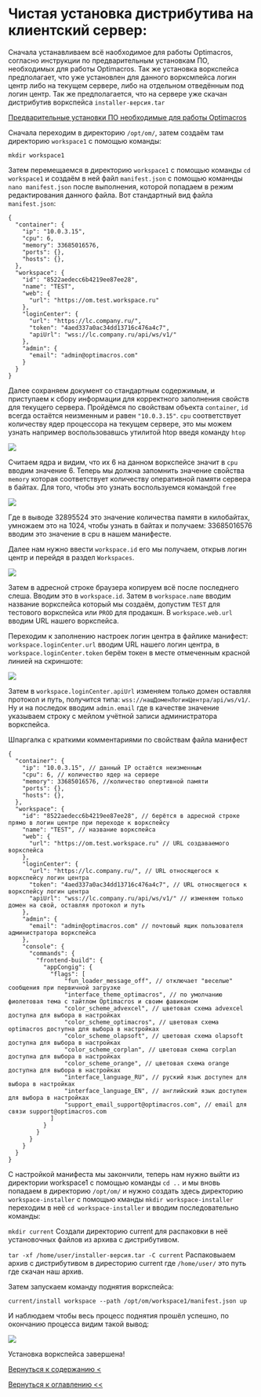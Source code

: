 # Чистая установка дистрибутива на клиентский сервер:

Сначала устанавливаем всё наобходимое для работы Optimacros, согласно инструкции по предварительным установкам ПО, 
необходимых для работы Optimacros. Так же установка воркспейса предполагает, что уже установлен для данного ворксмпейса 
логин центр либо на текущем сервере, либо на отдельном отведённым под логин центр. Так же предполагается, что на сервере 
уже скачан дистрибутив воркспейса `installer-версия.tar`

[Предварительные установки ПО необходимые для работы Optimacros](softInstall.md)

Сначала переходим в директорию `/opt/om/`, затем создаём там директорию `workspace1` с помощью команды: 
 
 ```mkdir workspace1```
 
Затем перемещаемся в директорию `workspace1` с помощью команды `cd workspace1` и создаём в ней файл `manifest.json` 
с помощью команнды `nano manifest.json` после выполнения, которой попадаем в режим редактирования данного файла.  Вот 
стандартный вид файла `manifest.json`:

```
{
  "container": {
    "ip": "10.0.3.15",
    "cpu": 6,
    "memory": 33685016576,
    "ports": {},
    "hosts": {},
  },
  "workspace": {
    "id": "8522aedecc6b4219ee87ee28",
    "name": "TEST",
    "web": {
      "url": "https://om.test.workspace.ru"
    },
    "loginCenter": {
      "url": "https://lc.company.ru/",
      "token": "4aed337a0ac34dd13716c476a4c7",
      "apiUrl": "wss://lc.company.ru/api/ws/v1/"
    },
    "admin": {
      "email": "admin@optimacros.com"
    }
  }
}
```

Далее сохраняем документ со стандартным содержимым, и приступаем к сбору информации для корректного заполнения свойств 
для текущего сервера. Пройдёмся по свойствам объекта `container`, `id` всегда остаётся неизменным и равен `"10.0.3.15"`.
`cpu` соответствует количеству ядер процессора на текущем сервере, это мы можем узнать например воспользовавшсь утилитой
htop введя команду `htop`

![](./pictures/htop.png)

Считаем ядра и видим, что их 6 на данном воркспейсе значит в `cpu` вводим значение 6. Теперь мы должна запомнить значение
 свойства `memory` которая соответствует количеству оперативной памяти сервера в байтах. Для того, чтобы это узнать 
 воспользуемся командой `free` 
 
![](./pictures/freeOutput.png)

Где в выводе 32895524 это значение количества памяти в килобайтах, умножаем это на 1024, чтобы узнать в байтах и 
получаем: 33685016576 вводим это значение в cpu в нашем манифесте.

Далее нам нужно ввести `workspace.id` его мы получаем, открыв логин центр и перейдя в раздел `Workspaces`. 

![](./pictures/workspaceId.png)

Затем в адресной строке браузера копируем всё после последнего слеша. Вводим это в `workspace.id`. Затем в 
`workspace.name` вводим название воркспейса который мы создаём, допустим `TEST` для тестового воркспейса или `PROD` для 
продакшн. В `workspace.web.url` вводим URL нашего воркспейса.

Переходим к заполнению настроек логин центра в файлике манифест:
`workspace.loginCenter.url` вводим URL нашего логин центра, в `workspace.loginCenter.token` берём токен в месте 
отмеченным красной линией на скриншоте:

![](./pictures/manifestTokenLC.png)
 

Затем в `workspace.loginCenter.apiUrl` изменяем только домен оставляя протокол и путь, получится типа: 
`wss://нашДоменЛогинЦентра/api/ws/v1/`. Ну и на последок вводим `admin.email` где в качестве значение указываем строку с
мейлом учётной записи администратора воркспейса.

Шпаргалка с краткими комментариями по свойствам файла манифест

```
{
  "container": {
    "ip": "10.0.3.15", // данный IP остаётся неизменным
    "cpu": 6, // количество ядер на сервере
    "memory": 33685016576, //количество опертивной памяти
    "ports": {},
    "hosts": {},
  },
  "workspace": {
    "id": "8522aedecc6b4219ee87ee28", // берётся в адресной строке прямо в логин центре при переходе к воркспейсу
    "name": "TEST", // название воркспейса
    "web": {
      "url": "https://om.test.workspace.ru" // URL создаваемого воркспейса
    },
    "loginCenter": {
      "url": "https://lc.company.ru/", // URL относящегося к воркспейсу логин центра
      "token": "4aed337a0ac34dd13716c476a4c7", // URL относящегося к воркспейсу логин центра
      "apiUrl": "wss://lc.company.ru/api/ws/v1/" // изменяем только домен на свой, оставляя протокол и путь
    },
    "admin": {
      "email": "admin@optimacros.com" // почтовый ящик пользователя администратора воркспейса
    },
    "console": {
      "commands": {
        "frontend-build": {
          "appCongig": {
            "flags": [
                "fun_loader_message_off", // отключает "веселые" сообщения при первичной загрузке
                "interface_theme_optimacros", // по умолчанию фиолетовая тема с тайтлом Optimacros и своим фавиконом
                "color_scheme_advexcel", // цветовая схема advexcel доступна для выбора в настройках
                "color_scheme_optimacros", // цветовая схема optimacros доступна для выбора в настройках
                "color_scheme_olapsoft", // цветовая схема olapsoft доступна для выбора в настройках
                "color_scheme_corplan", // цветовая схема corplan доступна для выбора в настройках
                "color_scheme_orange", // цветовая схема orange доступна для выбора в настройках
                "interface_language_RU", // руский язык доступен для выбора в настройках
                "interface_language_EN", // английский язык доступен для выбора в настройках
                "support_email_support@optimacros.com", // email для связи support@optimacros.com
            ]
          }
        }
      }
    }
  }
}
```

С настройкой манифеста мы закончили, теперь нам нужно выйти из директории workspace1 с помощью команды `cd ..` и мы 
вновь попадаем в директорию `/opt/om/` и нужно создать здесь директорию `workspace-installer` с помощью кманды 
`mkdir workspace-installer` переходим в неё `cd workspace-installer` и вводим последовательно команды:

`mkdir current` Создали директорию current для распаковки в неё установочных файлов из архива с дистрибутивом.

`tar -xf /home/user/installer-версия.tar -C current` Распаковыаем архив с дистрибутивом в диресторию current где 
`/home/user/` это путь где скачан наш архив.

Затем запускаем команду поднятия воркспейса:

```current/install workspace --path /opt/om/workspace1/manifest.json up```

И наблюдаем чтобы весь процесс поднятия прошёл успешно, по окончанию процесса видим такой вывод:

![](./pictures/sshPutty8.jpg)

Установка воркспейса завершена!

[Вернуться к содержанию <](contents.md)

[Вернуться к оглавлению <<](index.md)